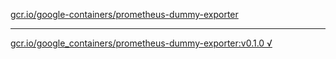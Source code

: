 [gcr.io/google-containers/prometheus-dummy-exporter](https://hub.docker.com/r/abcz/prometheus-dummy-exporter/tags/) 

----
[gcr.io/google_containers/prometheus-dummy-exporter:v0.1.0 √](https://hub.docker.com/r/abcz/prometheus-dummy-exporter/tags/)


